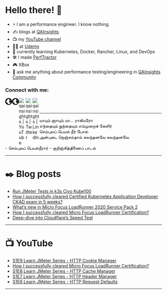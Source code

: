 # Hello there! 👋

* ⚡ I am a performance engineer. I know nothing.  
* ✍️ blogs at [QAInsights](https://qainsights.com)  
* 📺 my [YouTube channel](https://www.youtube.com/qainsights)  
* 👨‍🏫 at [Udemy](https://www.udemy.com/user/naveenkumarnamachivayam/)  
* 🌱 currently learning Kubernetes, Docker, Rancher, Linux, and DevOps  
* 🛠 I made [PerfTractor](https://perftractor.xyz)
* 🎮 XBox  
* 💬 ask me anything about performance testing/engineering in [QAInsights Community](https://community.qainsights.com/)

### Connect with me:

[<img align="left" alt="qainsights.com" width="22px" src="https://raw.githubusercontent.com/iconic/open-iconic/master/svg/globe.svg" />][website]
[<img align="left" alt="qainsights.com" width="22px" src="https://raw.githubusercontent.com/iconic/open-iconic/master/svg/globe.svg" />][community]
[<img align="left" alt="qainsights | YouTube" width="22px" src="https://cdn.jsdelivr.net/npm/simple-icons@v3/icons/youtube.svg" />][youtube]
[<img align="left" alt="qainsights | Twitter" width="22px" src="https://cdn.jsdelivr.net/npm/simple-icons@v3/icons/twitter.svg" />][twitter]
[<img align="left" alt="qainsights | LinkedIn" width="22px" src="https://cdn.jsdelivr.net/npm/simple-icons@v3/icons/linkedin.svg" />][linkedin]

<br />
<br />

---

<p style="text-align: left">
யாயும் ஞாயும் யா... ராகியரோ  <br>
எந்தையும் நுந்தையும் எம்முறைக் கேளிர்  <br>
செம்புலப் பெயல் நீர் போல்  <br>
அன்புடை நெஞ்சம்தாம் கலந்தனவே கலந்தனவே  <br><br>
- செம்புலப் பெயல்நீரார் - குறிஞ்சித்திணைப் பாடல்  
</p>

---

# ✒️ Blog posts
<!-- BLOG-POST-LIST:START -->
- [Run JMeter Tests in k3s Civo Kube100](https://qainsights.com/run-jmeter-tests-in-k3s-civo-kube100/)
- [How I successfully cleared Certified Kubernetes Application Developer CKAD exam in 5 weeks?](https://qainsights.com/how-i-successfully-cleared-certified-kubernetes-application-developer-ckad-exam-in-5-weeks/)
- [What’s new in Micro Focus LoadRunner 2020 Service Pack 2](https://qainsights.com/whats-new-in-micro-focus-loadrunner-2020-service-pack-2/)
- [How I successfully cleared Micro Focus LoadRunner Certification?](https://qainsights.com/how-i-successfully-cleared-micro-focus-loadrunner-certification/)
- [Deep-dive into Cloudflare’s Speed Test](https://qainsights.com/deep-dive-into-cloudflares-speed-test/)
<!-- BLOG-POST-LIST:END -->

---

# 📺 YouTube
<!-- YOUTUBE:START -->
- [S1E9 Learn JMeter Series - HTTP Cookie Manager](https://www.youtube.com/watch?v=CbAUpTSwwrg)
- [How I successfully cleared Micro Focus LoadRunner Certification?](https://www.youtube.com/watch?v=6ZYszrKfaCg)
- [S1E8 Learn JMeter Series - HTTP Cache Manager](https://www.youtube.com/watch?v=_KBHytyqXlk)
- [S1E7 Learn JMeter Series - HTTP Header Manager](https://www.youtube.com/watch?v=2zvfnTaMeuM)
- [S1E6 Learn JMeter Series - HTTP Request Defaults](https://www.youtube.com/watch?v=BvbspEX4IXA)
<!-- YOUTUBE:END -->

---

[website]: https://qainsights.com
[twitter]: https://twitter.com/qainsights
[youtube]: https://youtube.com/qainsights
[linkedin]: https://linkedin.com/in/naveenkumarn
[community]: https://community.qainsights.com/
